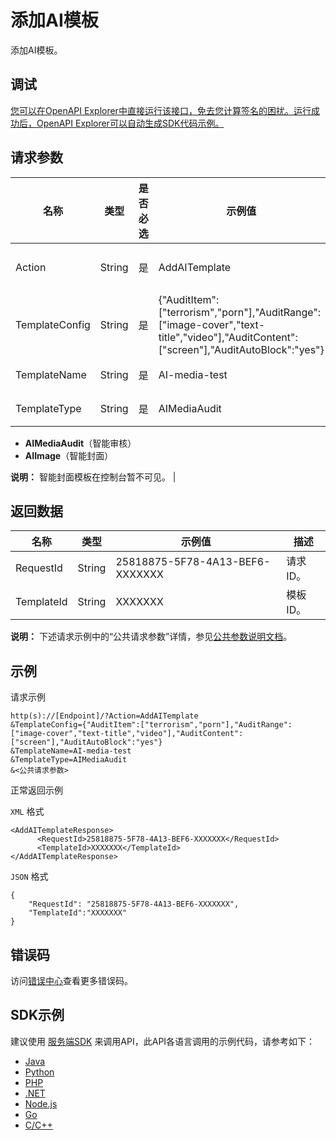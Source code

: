 # 添加AI模板

添加AI模板。

## 调试

[您可以在OpenAPI Explorer中直接运行该接口，免去您计算签名的困扰。运行成功后，OpenAPI Explorer可以自动生成SDK代码示例。](https://api.aliyun.com/#product=vod&api=AddAITemplate&type=RPC&version=2017-03-21)

## 请求参数

|名称|类型|是否必选|示例值|描述|
|--|--|----|---|--|
|Action|String|是|AddAITemplate|系统规定参数，取值：**AddAITemplate**。 |
|TemplateConfig|String|是|\{"AuditItem":\["terrorism","porn"\],"AuditRange":\["image-cover","text-title","video"\],"AuditContent":\["screen"\],"AuditAutoBlock":"yes"\}|模板详细配置，JSON字符串，具体值详见[AITemplateConfig](~~89863#title-vd3-499-o36~~)。 |
|TemplateName|String|是|AI-media-test|模板名称，最大128字节。 |
|TemplateType|String|是|AIMediaAudit|模板类型，取值范围：

 -   **AIMediaAudit**（智能审核）
-   **AIImage**（智能封面）

 **说明：** 智能封面模板在控制台暂不可见。 |

## 返回数据

|名称|类型|示例值|描述|
|--|--|---|--|
|RequestId|String|25818875-5F78-4A13-BEF6-XXXXXXX|请求ID。 |
|TemplateId|String|XXXXXXX|模板ID。 |

**说明：** 下述请求示例中的“公共请求参数”详情，参见[公共参数说明文档](~~44432~~)。

## 示例

请求示例

```
http(s)://[Endpoint]/?Action=AddAITemplate
&TemplateConfig={"AuditItem":["terrorism","porn"],"AuditRange":["image-cover","text-title","video"],"AuditContent":["screen"],"AuditAutoBlock":"yes"}
&TemplateName=AI-media-test
&TemplateType=AIMediaAudit
&<公共请求参数>
```

正常返回示例

`XML` 格式

```
<AddAITemplateResponse>
	  <RequestId>25818875-5F78-4A13-BEF6-XXXXXXX</RequestId>
	  <TemplateId>XXXXXXX</TemplateId>
</AddAITemplateResponse>
```

`JSON` 格式

```
{
    "RequestId": "25818875-5F78-4A13-BEF6-XXXXXXX",
    "TemplateId":"XXXXXXX"
}
```

## 错误码

访问[错误中心](https://error-center.aliyun.com/status/product/vod)查看更多错误码。

## SDK示例

建议使用 [服务端SDK](~~101789~~) 来调用API，此API各语言调用的示例代码，请参考如下：

-   [Java](~~100692#AddAITemplate~~)
-   [Python](~~101181#AddAITemplate~~)
-   [PHP](~~101159#AddAITemplate~~)
-   [.NET](~~100844#AddAITemplate~~)
-   [Node.js](~~101564#AddAITemplate~~)
-   [Go](~~101575#AddAITemplate~~)
-   [C/C++](~~102987#AddAITemplate~~)

